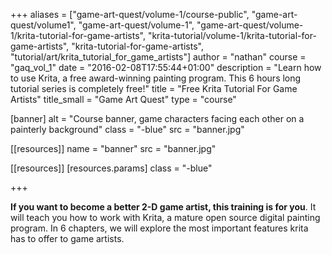 +++
aliases = ["game-art-quest/volume-1/course-public", "game-art-quest/volume1", "game-art-quest/volume-1", "game-art-quest/volume-1/krita-tutorial-for-game-artists", "krita-tutorial/volume-1/krita-tutorial-for-game-artists", "krita-tutorial-for-game-artists", "tutorial/art/krita_tutorial_for_game_artists"]
author = "nathan"
course = "gaq_vol_1"
date = "2016-02-08T17:55:44+01:00"
description = "Learn how to use Krita, a free award-winning painting program. This 6 hours long tutorial series is completely free!"
title = "Free Krita Tutorial For Game Artists"
title_small = "Game Art Quest"
type = "course"

[banner]
  alt = "Course banner, game characters facing each other on a painterly background"
  class = "-blue"
  src = "banner.jpg"

[[resources]]
  name = "banner"
  src = "banner.jpg"

[[resources]]
  [resources.params]
    class = "-blue"

+++

**If you want to become a better 2-D game artist, this training is for you**. It will teach you how to work with Krita, a mature open source digital painting program. In 6 chapters, we will explore the most important features krita has to offer to game artists.
